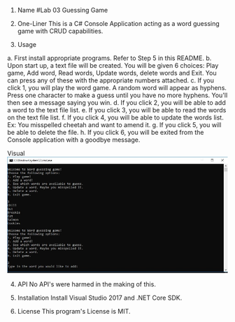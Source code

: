 1. Name 
#Lab 03 Guessing Game

2. One-Liner
This is a C# Console Application acting as a word guessing game with CRUD capabilities.

3. Usage

a. First install appropriate programs. Refer to Step 5 in this README.
b. Upon start up, a text file will be created. You will be given 6 choices: Play game, Add word, Read words, Update words, delete words and Exit. You can press any of these with the appropriate numbers attached.
c. If you click 1, you will play the word game. A random word will appear as hyphens. Press one character to make a guess until you have no more hyphens. You'll then see a message saying you win.
d. If you click 2, you will be able to add a word to the text file list.
e. If you click 3, you will be able to read the words on the text file list.
f. If you click 4, you will be able to update the words list. Ex: You misspelled cheetah and want to amend it.
g. If you click 5, you will be able to delete the file.
h. If you click 6, you will be exited from the Console application with a goodbye message.

Visual
![Image](asset/Lab03.JPG)

4. API
No API's were harmed in the making of this.

5. Installation
Install Visual Studio 2017 and .NET Core SDK.

6. License
This program's License is MIT.